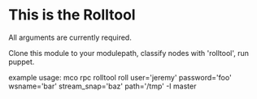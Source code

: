 This is the Rolltool
===
All arguments are currently required.

Clone this module to your modulepath, classify nodes with 'rolltool', run puppet.

example usage: 
mco rpc rolltool roll user='jeremy' password='foo' wsname='bar' stream_snap='baz' path='/tmp' -I master
